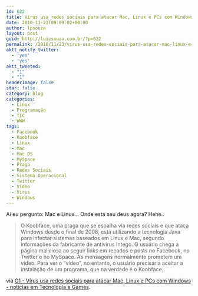 ```yaml
---
id: 622
title: Vírus usa redes sociais para atacar Mac, Linux e PCs com Windows
date: 2010-11-23T09:09:02+00:00
author: lpsouza
layout: post
guid: http://luizsouza.com.br/?p=622
permalink: /2010/11/23/virus-usa-redes-sociais-para-atacar-mac-linux-e-pcs-com-windows/
aktt_notify_twitter:
  - 'yes'
  - 'yes'
aktt_tweeted:
  - "1"
  - "1"
headerImage: false
star: false
category: blog
categories:
  - Linux
  - Programação
  - TIC
  - WWW
tags:
  - Facebook
  - Koobface
  - Linux
  - Mac
  - Mac OS
  - MySpace
  - Praga
  - Redes Sociais
  - Sistema Operacional
  - Twitter
  - Video
  - Virus
  - Windows
---
```

Aí eu pergunto: Mac e Linux... Onde está seu deus agora? Hehe..

> O Koobface, uma praga que se espalha via redes sociais e que ataca Windows desde o final de 2008, está utilizando a tecnologia Java para infectar sistemas baseados em Linux e Mac, segundo informações da fabricante de antivírus Intego. O usuário chega à página maliciosa ao seguir links em recados e posts no Facebook, no Twitter e no MySpace. As mensagens normalmente prometem um vídeo. Para ver o “vídeo”, no entanto, o usuário precisaria aceitar a instalação de um programa, que na verdade é o Koobface.

via [G1 - Vírus usa redes sociais para atacar Mac, Linux e PCs com Windows - notícias em Tecnologia e Games](http://g1.globo.com/tecnologia/noticia/2010/10/virus-usa-redes-sociais-para-atacar-mac-linux-e-pcs-com-windows.html).